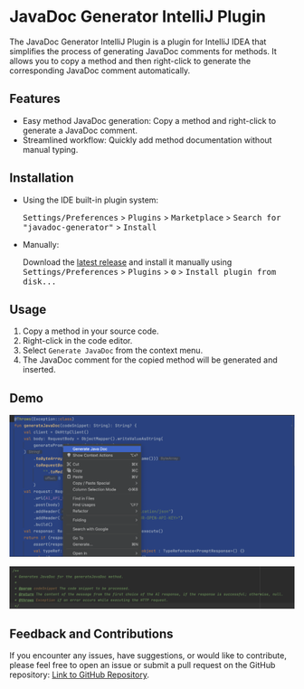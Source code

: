 # JavaDoc Generator IntelliJ Plugin

The JavaDoc Generator IntelliJ Plugin is a plugin for IntelliJ IDEA that simplifies the process of generating JavaDoc comments for methods. It allows you to copy a method and then right-click to generate the corresponding JavaDoc comment automatically.

## Features

- Easy method JavaDoc generation: Copy a method and right-click to generate a JavaDoc comment.
- Streamlined workflow: Quickly add method documentation without manual typing.

## Installation

- Using the IDE built-in plugin system:

  <kbd>Settings/Preferences</kbd> > <kbd>Plugins</kbd> > <kbd>Marketplace</kbd> > <kbd>Search for "javadoc-generator"</kbd> >
  <kbd>Install</kbd>

- Manually:

  Download the [latest release](https://github.com/mraghurao92/javadoc-generator/releases/latest) and install it manually using
  <kbd>Settings/Preferences</kbd> > <kbd>Plugins</kbd> > <kbd>⚙️</kbd> > <kbd>Install plugin from disk...</kbd>

## Usage

1. Copy a method in your source code.
2. Right-click in the code editor.
3. Select `Generate JavaDoc` from the context menu.
4. The JavaDoc comment for the copied method will be generated and inserted.


## Demo

![Plugin Demo - Generate JavaDoc](src/main/resources/demo1.png)

![Plugin Demo - Generated JavaDocString](src/main/resources/demo2.png)



## Feedback and Contributions

If you encounter any issues, have suggestions, or would like to contribute, please feel free to open an issue or submit a pull request on the GitHub repository: [Link to GitHub Repository](https://github.com/mraghurao92/javadoc-generator.git).


